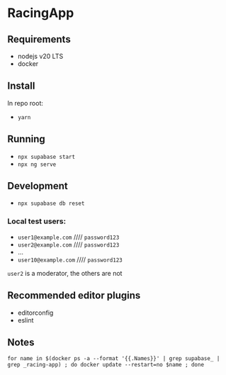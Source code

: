 # RacingApp

## Requirements

- nodejs v20 LTS
- docker

## Install

In repo root:

- `yarn`

## Running

- `npx supabase start`
- `npx ng serve`

## Development

- `npx supabase db reset`

### Local test users:

- `user1@example.com` //// `password123`
- `user2@example.com` //// `password123`
- ...
- `user10@example.com` //// `password123`

`user2` is a moderator, the others are not

## Recommended editor plugins

- editorconfig
- eslint

## Notes

```
for name in $(docker ps -a --format '{{.Names}}' | grep supabase_ | grep _racing-app) ; do docker update --restart=no $name ; done
```
